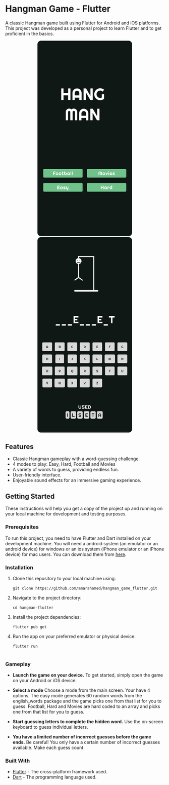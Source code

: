 # Hangman Game - Flutter

A classic Hangman game built using Flutter for Android and iOS platforms. This project was developed as a personal project to learn Flutter and to get proficient in the basics.

<div align="center">
  <img src="assets/readme-image-1.png" width="300" alt="Game Screenshot 1">
  <img src="assets/readme-image-2.png" width="300" alt="Game Screenshot 2">
</div>


## Features

- Classic Hangman gameplay with a word-guessing challenge.
- 4 modes to play: Easy, Hard, Football and Movies
- A variety of words to guess, providing endless fun.
- User-friendly interface.
- Enjoyable sound effects for an immersive gaming experience.

## Getting Started

These instructions will help you get a copy of the project up and running on your local machine for development and testing purposes.

### Prerequisites

To run this project, you need to have Flutter and Dart installed on your development machine.  You will need a android system (an emulator or an android device) for windows or an ios system (iPhone emulator or an iPhone device) for mac users. You can download them from [here](https://flutter.dev/docs/get-started/install).

### Installation

1. Clone this repository to your local machine using:

   ```shell
   git clone https://github.com/amarahamed/hangman_game_flutter.git

2. Navigate to the project directory:
   ```shell
   cd hangman-flutter

3. Install the project dependencies:
    ```shell
   flutter pub get

4. Run the app on your preferred emulator or physical device:
    ```shell
   flutter run


### Gameplay

- **Launch the game on your device.**
  To get started, simply open the game on your Android or iOS device.

- **Select a mode**
  Choose a mode from the main screen. Your have 4 options. The easy mode generates 60 random words from the english_words package and the game picks one from that list for you to guess. Football, Hard and Movies are hard coded to an array and picks one from that list for you to guess.

- **Start guessing letters to complete the hidden word.**
  Use the on-screen keyboard to guess individual letters.

- **You have a limited number of incorrect guesses before the game ends.**
  Be careful! You only have a certain number of incorrect guesses available. Make each guess count.



### Built With
- [Flutter](https://flutter.dev/) - The cross-platform framework used.
- [Dart](https://dart.dev/) - The programming language used.
